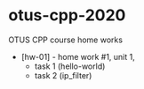 # otus-cpp-2020

OTUS CPP course home works

* [hw-01] - home work #1, unit 1,  
  * task 1 (hello-world)
  * task 2 (ip_filter)
